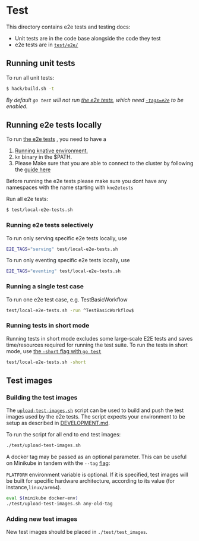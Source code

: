 # Test

This directory contains e2e tests and testing docs:

- Unit tests are in the code base alongside the code they test
- e2e tests are in [`test/e2e/`](./e2e)

## Running unit tests

To run all unit tests:

```bash
$ hack/build.sh -t
```

_By default `go test` will not run [the e2e tests](#running-e2e-tests-locally),
which need [`-tags=e2e`](#running-end-to-end-tests) to be enabled._

## Running e2e tests locally

To run [the e2e tests](./e2e) , you need to have a

1. [Running knative environment.](../docs/DEVELOPMENT.md#create-a-cluster)
2. `kn` binary in the \$PATH.
3. Please Make sure that you are able to connect to the cluster by following the
   [guide here](./../docs#connecting-to-your-cluster)

Before running the e2e tests please make sure you dont have any namespaces with
the name starting with `kne2etests`

Run all e2e tests:

```bash
$ test/local-e2e-tests.sh
```

### Running e2e tests selectively

To run only serving specific e2e tests locally, use

```bash
E2E_TAGS="serving" test/local-e2e-tests.sh
```

To run only eventing specific e2e tests locally, use

```bash
E2E_TAGS="eventing" test/local-e2e-tests.sh
```

### Running a single test case

To run one e2e test case, e.g. TestBasicWorkflow

```bash
test/local-e2e-tests.sh -run ^TestBasicWorkflow$
```

### Running tests in short mode

Running tests in short mode excludes some large-scale E2E tests and saves
time/resources required for running the test suite. To run the tests in short
mode, use
[the `-short` flag with `go test`](https://golang.org/cmd/go/#hdr-Testing_flags)

```bash
test/local-e2e-tests.sh -short
```

## Test images

### Building the test images

The [`upload-test-images.sh`](./upload-test-images.sh) script can be used to
build and push the test images used by the e2e tests. The script
expects your environment to be setup as described in
[DEVELOPMENT.md](https://github.com/knative/serving/blob/master/DEVELOPMENT.md#install-requirements).

To run the script for all end to end test images:

```bash
./test/upload-test-images.sh
```

A docker tag may be passed as an optional parameter. This can be useful on
Minikube in tandem with the `--tag` [flag](#using-a-docker-tag):

`PLATFORM` environment variable is optional. If it is specified, test images
will be built for specific hardware architecture, according to its value
(for instance,`linux/arm64`).

```bash
eval $(minikube docker-env)
./test/upload-test-images.sh any-old-tag
```

### Adding new test images

New test images should be placed in `./test/test_images`.
